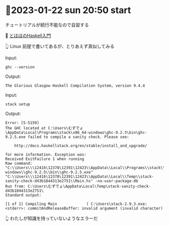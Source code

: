 # 📅2023-01-22 sun 20:50 start  

チュートリアルが続行不能なので自習する  

📖 [とほほのHaskell入門](https://www.tohoho-web.com/ex/haskell.html)  

👆 Linux 前提で書いてあるが、とりあえず真似してみる  

Input:  

```shell
ghc --version
```

Output:  

```plaintext
The Glorious Glasgow Haskell Compilation System, version 9.4.4
```

Input:  

```shell
stack setup
```

Output:  

```plaintext
Error: [S-5159]
The GHC located at C:\Users\むずでょ\AppData\Local\Programs\stack\x86_64-windows\ghc-9.2.5\bin\ghc-9.2.5.exe failed to compile a sanity check. Please see:

    http://docs.haskellstack.org/en/stable/install_and_upgrade/

for more information. Exception was:
Received ExitFailure 1 when running
Raw command: "C:\\Users\\\12416\12378\12391\12423\\AppData\\Local\\Programs\\stack\\x86_64-windows\\ghc-9.2.5\\bin\\ghc-9.2.5.exe" "C:\\Users\\\12416\12378\12391\12423\\AppData\\Local\\Temp\\stack-sanity-check-d43b1844313e2751\\Main.hs" -no-user-package-db
Run from: C:\Users\むずでょ\AppData\Local\Temp\stack-sanity-check-d43b1844313e2751\
Standard output:

[1 of 1] Compiling Main             ( C:\Users\stack-2.9.3.exe: <stderr>: commitAndReleaseBuffer: invalid argument (invalid character)
```

👆 わたしが知識を持っていないようなエラーだ  
